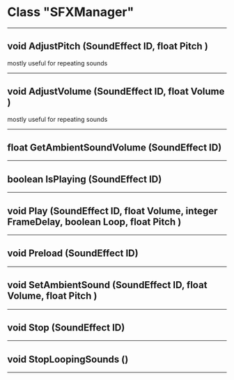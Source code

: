 # Class "SFXManager"
___ 
## void AdjustPitch (SoundEffect ID, float Pitch )
mostly useful for repeating sounds 
___ 
## void AdjustVolume (SoundEffect ID, float Volume )
mostly useful for repeating sounds 
___ 
## float GetAmbientSoundVolume (SoundEffect ID)

___ 
## boolean IsPlaying (SoundEffect ID)

___ 
## void Play (SoundEffect ID, float Volume, integer FrameDelay, boolean Loop, float Pitch )

___ 
## void Preload (SoundEffect ID)

___ 
## void SetAmbientSound (SoundEffect ID, float Volume, float Pitch )

___ 
## void Stop (SoundEffect ID)

___ 
## void StopLoopingSounds ()

___ 
